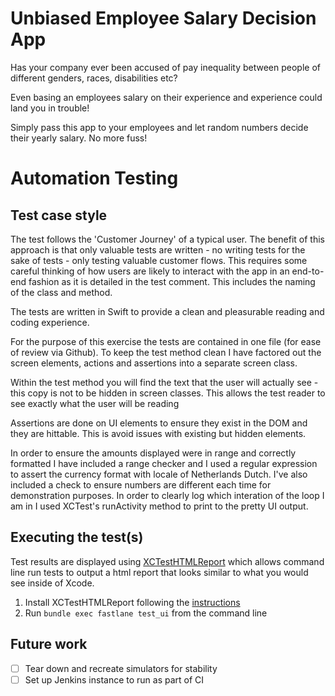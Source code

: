 # Unbiased Employee Salary Decision App

Has your company ever been accused of pay inequality between people of different genders, races, disabilities etc?

Even basing an employees salary on their experience and experience could land you in trouble!

Simply pass this app to your employees and let random numbers decide their yearly salary. No more fuss!

# Automation Testing

## Test case style

The test follows the 'Customer Journey' of a typical user. The benefit of this approach is that only valuable tests are written - no writing tests for the sake of tests - only testing valuable customer flows. This requires some careful thinking of how users are likely to interact with the app in an end-to-end fashion as it is detailed in the test comment. This includes the naming of the class and method.

The tests are written in Swift to provide a clean and pleasurable reading and coding experience.

For the purpose of this exercise the tests are contained in one file (for ease of review via Github). To keep the test method clean I have factored out the screen elements, actions and assertions into a separate screen class. 

Within the test method you will find the text that the user will actually see - this copy is not to be hidden in screen classes. This allows the test reader to see exactly what the user will be reading

Assertions are done on UI elements to ensure they exist in the DOM and they are hittable.  This is avoid issues with existing but hidden elements.

In order to ensure the amounts displayed were in range and correctly formatted I have included a range checker and I used a regular expression to assert the currency format with locale of Netherlands Dutch. I've also included a check to ensure numbers are different each time for demonstration purposes.  In order to clearly log which interation of the loop I am in I used XCTest's runActivity method to print to the pretty UI output.

## Executing the test(s)

Test results are displayed using [XCTestHTMLReport](https://github.com/TitouanVanBelle/XCTestHTMLReport) which allows command line run tests to output a html report that looks similar to what you would see inside of Xcode.

1. Install XCTestHTMLReport following the [instructions](XCTestHTMLReport)
2. Run `bundle exec fastlane test_ui` from the command line 

## Future work

- [ ] Tear down and recreate simulators for stability
- [ ] Set up Jenkins instance to run as part of CI
